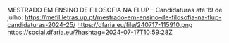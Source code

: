 MESTRADO EM ENSINO DE FILOSOFIA NA FLUP - Candidaturas até 19 de julho: https://mefil.letras.up.pt/mestrado-em-ensino-de-filosofia-na-flup-candidaturas-2024-25/ https://dfaria.eu/file/240717-115910.png https://social.dfaria.eu/?hashtag=2024-07-17T10:59:28Z